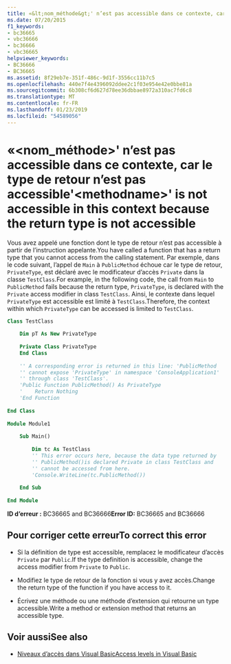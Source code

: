 ```yaml
---
title: «&lt;nom_méthode&gt;' n’est pas accessible dans ce contexte, car le type de retour n’est pas accessible
ms.date: 07/20/2015
f1_keywords:
- bc36665
- vbc36666
- bc36666
- vbc36665
helpviewer_keywords:
- BC36666
- BC36665
ms.assetid: 8f29eb7e-351f-486c-9d1f-3556cc11b7c5
ms.openlocfilehash: 440e7f4e4396092ddee2c1f03e954e42e0bbe81a
ms.sourcegitcommit: 6b308cf6d627d78ee36dbbae8972a310ac7fd6c8
ms.translationtype: MT
ms.contentlocale: fr-FR
ms.lasthandoff: 01/23/2019
ms.locfileid: "54589056"
---
```

# <a name="ltmethodnamegt-is-not-accessible-in-this-context-because-the-return-type-is-not-accessible"></a><span data-ttu-id="a43c7-102">«&lt;nom_méthode&gt;' n’est pas accessible dans ce contexte, car le type de retour n’est pas accessible</span><span class="sxs-lookup"><span data-stu-id="a43c7-102">'&lt;methodname&gt;' is not accessible in this context because the return type is not accessible</span></span>
<span data-ttu-id="a43c7-103">Vous avez appelé une fonction dont le type de retour n’est pas accessible à partir de l’instruction appelante.</span><span class="sxs-lookup"><span data-stu-id="a43c7-103">You have called a function that has a return type that you cannot access from the calling statement.</span></span> <span data-ttu-id="a43c7-104">Par exemple, dans le code suivant, l’appel de `Main` à `PublicMethod` échoue car le type de retour, `PrivateType`, est déclaré avec le modificateur d’accès `Private` dans la classe `TestClass`.</span><span class="sxs-lookup"><span data-stu-id="a43c7-104">For example, in the following code, the call from `Main` to `PublicMethod` fails because the return type, `PrivateType`, is declared with the `Private` access modifier in class `TestClass`.</span></span> <span data-ttu-id="a43c7-105">Ainsi, le contexte dans lequel `PrivateType` est accessible est limité à `TestClass`.</span><span class="sxs-lookup"><span data-stu-id="a43c7-105">Therefore, the context within which `PrivateType` can be accessed is limited to `TestClass`.</span></span>  
  
```vb  
Class TestClass  
  
    Dim pT As New PrivateType  
  
    Private Class PrivateType  
    End Class  
  
    '' A corresponding error is returned in this line: 'PublicMethod   
    '' cannot expose 'PrivateType' in namespace 'ConsoleApplication1'   
    '' through class 'TestClass'.  
    'Public Function PublicMethod() As PrivateType  
    '    Return Nothing  
    'End Function  
  
End Class  
  
Module Module1  
  
    Sub Main()  
  
        Dim tc As TestClass  
        '' This error occurs here, because the data type returned by   
        '' PublicMethod()is declared Private in class TestClass and   
        '' cannot be accessed from here.  
        'Console.WriteLine(tc.PublicMethod())  
  
    End Sub  
  
End Module  
```  
  
 <span data-ttu-id="a43c7-106">**ID d’erreur :** BC36665 and BC36666</span><span class="sxs-lookup"><span data-stu-id="a43c7-106">**Error ID:** BC36665 and BC36666</span></span>  
  
## <a name="to-correct-this-error"></a><span data-ttu-id="a43c7-107">Pour corriger cette erreur</span><span class="sxs-lookup"><span data-stu-id="a43c7-107">To correct this error</span></span>  
  
-   <span data-ttu-id="a43c7-108">Si la définition de type est accessible, remplacez le modificateur d’accès `Private` par `Public`.</span><span class="sxs-lookup"><span data-stu-id="a43c7-108">If the type definition is accessible, change the access modifier from `Private` to `Public`.</span></span>  
  
-   <span data-ttu-id="a43c7-109">Modifiez le type de retour de la fonction si vous y avez accès.</span><span class="sxs-lookup"><span data-stu-id="a43c7-109">Change the return type of the function if you have access to it.</span></span>  
  
-   <span data-ttu-id="a43c7-110">Écrivez une méthode ou une méthode d’extension qui retourne un type accessible.</span><span class="sxs-lookup"><span data-stu-id="a43c7-110">Write a method or extension method that returns an accessible type.</span></span>  
  
## <a name="see-also"></a><span data-ttu-id="a43c7-111">Voir aussi</span><span class="sxs-lookup"><span data-stu-id="a43c7-111">See also</span></span>
- [<span data-ttu-id="a43c7-112">Niveaux d’accès dans Visual Basic</span><span class="sxs-lookup"><span data-stu-id="a43c7-112">Access levels in Visual Basic</span></span>](../../visual-basic/programming-guide/language-features/declared-elements/access-levels.md)
